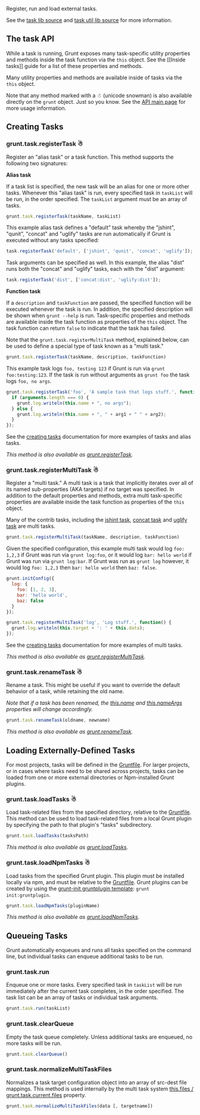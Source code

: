 Register, run and load external tasks.

See the [task lib source](https://github.com/gruntjs/grunt/blob/master/lib/grunt/task.js) and [task util lib source](https://github.com/gruntjs/grunt/blob/master/lib/util/task.js) for more information.

## The task API
While a task is running, Grunt exposes many task-specific utility properties and methods inside the task function via the `this` object. See the [[Inside tasks]] guide for a list of these properties and methods.

Many utility properties and methods are available inside of tasks via the `this` object. 

Note that any method marked with a ☃ (unicode snowman) is also available directly on the `grunt` object. Just so you know. See the [API main page](grunt) for more usage information.

## Creating Tasks

### grunt.task.registerTask ☃
Register an "alias task" or a task function. This method supports the following two signatures:

**Alias task**

If a task list is specified, the new task will be an alias for one or more other tasks. Whenever this "alias task" is run, every specified task in `taskList` will be run, in the order specified. The `taskList` argument must be an array of tasks.

```javascript
grunt.task.registerTask(taskName, taskList)
```

This example alias task defines a "default" task whereby the "jshint", "qunit", "concat" and "uglify" tasks are run automatically if Grunt is executed without any tasks specified:

```javascript
task.registerTask('default', ['jshint', 'qunit', 'concat', 'uglify']);
```

Task arguments can be specified as well. In this example, the alias "dist" runs both the "concat" and "uglify" tasks, each with the "dist" argument:

```javascript
task.registerTask('dist', ['concat:dist', 'uglify:dist']);
```

**Function task**

If a `description` and `taskFunction` are passed, the specified function will be executed whenever the task is run. In addition, the specified description will be shown when `grunt --help` is run. Task-specific properties and methods are available inside the task function as properties of the `this` object. The task function can return `false` to indicate that the task has failed.

Note that the `grunt.task.registerMultiTask` method, explained below, can be used to define a special type of task known as a "multi task."

```javascript
grunt.task.registerTask(taskName, description, taskFunction)
```

This example task logs `foo, testing 123` if Grunt is run via `grunt foo:testing:123`. If the task is run without arguments as `grunt foo` the task logs `foo, no args`.

```javascript
grunt.task.registerTask('foo', 'A sample task that logs stuff.', function(arg1, arg2) {
  if (arguments.length === 0) {
    grunt.log.writeln(this.name + ", no args");
  } else {
    grunt.log.writeln(this.name + ", " + arg1 + " " + arg2);
  }
});
```

See the [creating tasks](Creating-tasks) documentation for more examples of tasks and alias tasks.

_This method is also available as [grunt.registerTask](grunt)._

### grunt.task.registerMultiTask ☃
Register a "multi task." A multi task is a task that implicitly iterates over all of its named sub-properties (AKA targets) if no target was specified. In addition to the default properties and methods, extra multi task-specific properties are available inside the task function as properties of the `this` object.

Many of the contrib tasks, including the [jshint task](https://github.com/gruntjs/grunt-contrib-jshint), [concat task](https://github.com/gruntjs/grunt-contrib-concat) and [uglify task](https://github.com/gruntjs/grunt-contrib-uglify) are multi tasks.

```javascript
grunt.task.registerMultiTask(taskName, description, taskFunction)
```

Given the specified configuration, this example multi task would log `foo: 1,2,3` if Grunt was run via `grunt log:foo`, or it would log `bar: hello world` if Grunt was run via `grunt log:bar`. If Grunt was run as `grunt log` however, it would log `foo: 1,2,3` then `bar: hello world` then `baz: false`.

```javascript
grunt.initConfig({
  log: {
    foo: [1, 2, 3],
    bar: 'hello world',
    baz: false
  }
});

grunt.task.registerMultiTask('log', 'Log stuff.', function() {
  grunt.log.writeln(this.target + ': ' + this.data);
});
```

See the [creating tasks](Creating-tasks) documentation for more examples of multi tasks.

_This method is also available as [grunt.registerMultiTask](grunt)._

### grunt.task.renameTask ☃
Rename a task. This might be useful if you want to override the default behavior of a task, while retaining the old name.

_Note that if a task has been renamed, the [this.name](inside-tasks#this.name) and [this.nameArgs](inside-tasks#this.nameArgs) properties will change accordingly._

```javascript
grunt.task.renameTask(oldname, newname)
```

_This method is also available as [grunt.renameTask](grunt)._

## Loading Externally-Defined Tasks
For most projects, tasks will be defined in the [Gruntfile](Getting-started). For larger projects, or in cases where tasks need to be shared across projects, tasks can be loaded from one or more external directories or Npm-installed Grunt plugins.

### grunt.task.loadTasks ☃
Load task-related files from the specified directory, relative to the [Gruntfile](Getting-started). This method can be used to load task-related files from a local Grunt plugin by specifying the path to that plugin's "tasks" subdirectory.

```javascript
grunt.task.loadTasks(tasksPath)
```

_This method is also available as [grunt.loadTasks](grunt)._

### grunt.task.loadNpmTasks ☃
Load tasks from the specified Grunt plugin. This plugin must be installed locally via npm, and must be relative to the [Gruntfile](Getting-started). Grunt plugins can be created by using the [grunt-init gruntplugin template](https://github.com/gruntjs/grunt-init): `grunt init:gruntplugin`.

```javascript
grunt.task.loadNpmTasks(pluginName)
```

_This method is also available as [grunt.loadNpmTasks](grunt)._


## Queueing Tasks
Grunt automatically enqueues and runs all tasks specified on the command line, but individual tasks can enqueue additional tasks to be run.

### grunt.task.run
Enqueue one or more tasks. Every specified task in `taskList` will be run immediately after the current task completes, in the order specified. The task list can be an array of tasks or individual task arguments.

```javascript
grunt.task.run(taskList)
```

### grunt.task.clearQueue
Empty the task queue completely. Unless additional tasks are enqueued, no more tasks will be run.

```javascript
grunt.task.clearQueue()
```

### grunt.task.normalizeMultiTaskFiles
Normalizes a task target configuration object into an array of src-dest file mappings. This method is used internally by the multi task system [this.files / grunt.task.current.files](grunt.task#wiki-this-files) property.

```javascript
grunt.task.normalizeMultiTaskFiles(data [, targetname])
```